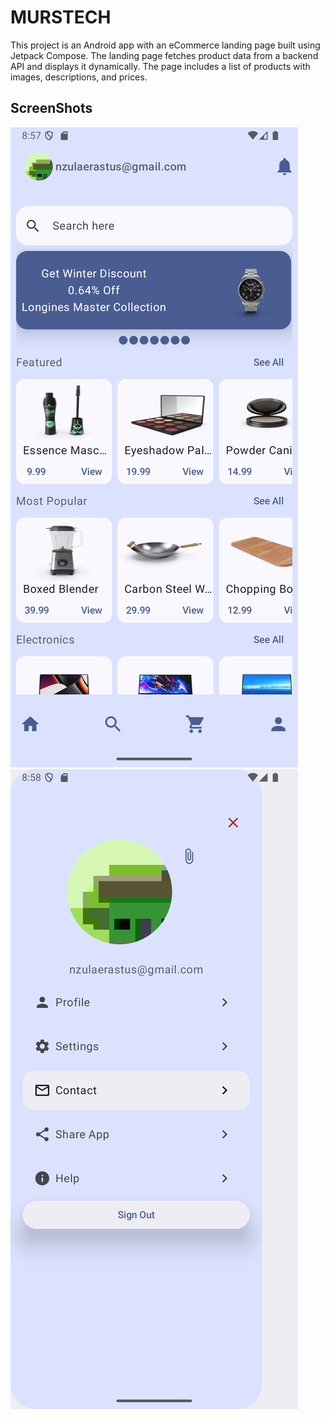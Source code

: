 MURSTECH
========
This project is an Android app with an eCommerce landing page built using Jetpack Compose. 
The landing page fetches product data from a backend API and displays it dynamically. 
The page includes a list of products with images, descriptions, and prices.


ScreenShots
------------------------
![Landing Page](ScreenShots/landing_page.png) ![Drawer](ScreenShots/DrawerPage.png)